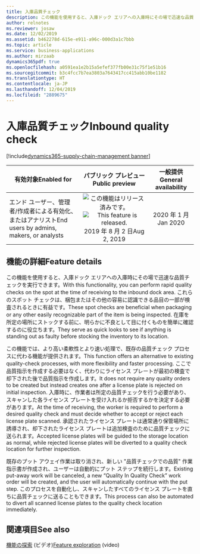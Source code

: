 ```yaml
---
title: 入庫品質チェック
description: この機能を使用すると、入庫ドック エリアへの入庫時にその場で迅速な品質チェックを実行できます。
author: relnotes
ms.reviewer: josaw
ms.date: 12/02/2019
ms.assetid: b462278d-615e-e911-a96c-000d3a1c7bbb
ms.topic: article
ms.service: business-applications
ms.author: mirzaab
dynamics365pdf: true
ms.openlocfilehash: a0591ea1e2b15a5efef377fb00e31c75f1e51b16
ms.sourcegitcommit: b3c4fcc7b7ea3803a7643417cc415abb10be1182
ms.translationtype: HT
ms.contentlocale: ja-JP
ms.lasthandoff: 12/04/2019
ms.locfileid: "2889675"
---
```

# <a name="inbound-quality-check"></a><span data-ttu-id="4dd82-103">入庫品質チェック</span><span class="sxs-lookup"><span data-stu-id="4dd82-103">Inbound quality check</span></span>
[!include[dynamics365-supply-chain-management banner](../includes/dynamics365-supply-chain-management.md)]

| <span data-ttu-id="4dd82-104">有効対象</span><span class="sxs-lookup"><span data-stu-id="4dd82-104">Enabled for</span></span>    |  <span data-ttu-id="4dd82-105">パブリック プレビュー</span><span class="sxs-lookup"><span data-stu-id="4dd82-105">Public preview</span></span> | <span data-ttu-id="4dd82-106">一般提供</span><span class="sxs-lookup"><span data-stu-id="4dd82-106">General availability</span></span> | 
| ---------- | :----------: |:----------: |
|<span data-ttu-id="4dd82-107">エンド ユーザー、管理者/作成者による有効化、またはアナリスト</span><span class="sxs-lookup"><span data-stu-id="4dd82-107">End users by admins, makers, or analysts</span></span>|<span data-ttu-id="4dd82-108">![この機能はリリース済みです。](/dynamics365-release-plan/media/green-checkmark.png "この機能はリリース済みです。")</span><span class="sxs-lookup"><span data-stu-id="4dd82-108">![This feature is released.](/dynamics365-release-plan/media/green-checkmark.png "This feature is released.")</span></span> <span data-ttu-id="4dd82-109">2019 年 8 月 2 日</span><span class="sxs-lookup"><span data-stu-id="4dd82-109">Aug 2, 2019</span></span>| <span data-ttu-id="4dd82-110">2020 年 1 月</span><span class="sxs-lookup"><span data-stu-id="4dd82-110">Jan 2020</span></span>|






## <a name="feature-details"></a><span data-ttu-id="4dd82-111">機能の詳細</span><span class="sxs-lookup"><span data-stu-id="4dd82-111">Feature details</span></span>
<!--feature detail start -->
<span data-ttu-id="4dd82-112">この機能を使用すると、入庫ドック エリアへの入庫時にその場で迅速な品質チェックを実行できます。</span><span class="sxs-lookup"><span data-stu-id="4dd82-112">With this functionality, you can perform rapid quality checks on the spot at the time of receiving to the inbound dock area.</span></span> <span data-ttu-id="4dd82-113">これらのスポット チェックは、梱包またはその他の容易に認識できる品目の一部が検査されるときに有益です。</span><span class="sxs-lookup"><span data-stu-id="4dd82-113">These spot checks are beneficial when packaging or any other easily recognizable part of the item is being inspected.</span></span> <span data-ttu-id="4dd82-114">在庫を所定の場所にストックする前に、明らかに不良として目に付くものを簡単に確認するのに役立ちます。</span><span class="sxs-lookup"><span data-stu-id="4dd82-114">They serve as quick looks to see if anything is standing out as faulty before stocking the inventory to its location.</span></span> 

<span data-ttu-id="4dd82-115">この機能では、より高い柔軟性とより速い処理で、既存の品質チェック プロセスに代わる機能が提供されます。</span><span class="sxs-lookup"><span data-stu-id="4dd82-115">This function offers an alternative to existing quality-check processes, with more flexibility and faster processing.</span></span> <span data-ttu-id="4dd82-116">ここで品質指示を作成する必要はなく、代わりにライセンス プレートが最初の検査で却下された後で品質指示を作成します。</span><span class="sxs-lookup"><span data-stu-id="4dd82-116">It does not require any quality orders to be created but instead creates one after a license plate is rejected on initial inspection.</span></span> <span data-ttu-id="4dd82-117">入庫時に、作業者は所定の品質チェックを行う必要があり、スキャンした各ライセンス プレートを受け入れるか拒否するかを決定する必要があります。</span><span class="sxs-lookup"><span data-stu-id="4dd82-117">At the time of receiving, the worker is required to perform a desired quality check and must decide whether to accept or reject each license plate scanned.</span></span> <span data-ttu-id="4dd82-118">承認されたライセンス プレートは通常通り保管場所に誘導され、却下されたライセンス プレートは追加検査のために品質チェックに送られます。</span><span class="sxs-lookup"><span data-stu-id="4dd82-118">Accepted license plates will be guided to the storage location as normal, while rejected license plates will be diverted to a quality check location for further inspection.</span></span> 

<span data-ttu-id="4dd82-119">既存のプット アウェイ作業は取り消され、新しい "品質チェックでの品質" 作業指示書が作成され、ユーザーは自動的にプット ステップを続行します。</span><span class="sxs-lookup"><span data-stu-id="4dd82-119">Existing put-away work will be canceled, a new “Quality In Quality Check” work order will be created, and the user will automatically continue with the put step.</span></span> <span data-ttu-id="4dd82-120">このプロセスを自動化し、スキャンしたすべてのライセンス プレートを直ちに品質チェックに送ることもできます。</span><span class="sxs-lookup"><span data-stu-id="4dd82-120">This process can also be automated to divert all scanned license plates to the quality check location immediately.</span></span>
<!--feature detail end -->










## <a name="see-also"></a><span data-ttu-id="4dd82-121">関連項目</span><span class="sxs-lookup"><span data-stu-id="4dd82-121">See also</span></span>
<span data-ttu-id="4dd82-122">[機能の探索](https://www.microsoft.com/en-us/videoplayer/embed/RE4ffzr) (ビデオ)</span><span class="sxs-lookup"><span data-stu-id="4dd82-122">[Feature exploration](https://www.microsoft.com/en-us/videoplayer/embed/RE4ffzr) (video)</span></span>
